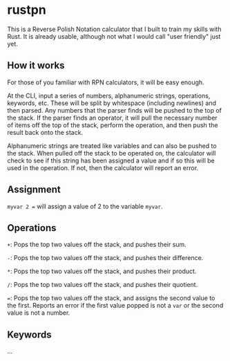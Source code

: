 # rustpn
This is a Reverse Polish Notation calculator that I built to train my skills with Rust.
It is already usable, although not what I would call "user friendly" just yet.

## How it works
For those of you familiar with RPN calculators, it will be easy enough.

At the CLI, input a series of numbers, alphanumeric strings, operations, keywords, etc.  These will be split by whitespace (including newlines) and then parsed.  Any numbers that the parser finds will be pushed to the top of the stack.  If the parser finds an operator, it will pull the necessary number of items off the top of the stack, perform the operation, and then push the result back onto the stack.

Alphanumeric strings are treated like variables and can also be pushed to the stack.  When pulled off the stack to be operated on, the calculator will check to see if this string has been assigned a value and if so this will be used in the operation.  If not, then the calculator will report an error.

## Assignment
`myvar 2 =` will assign a value of 2 to the variable `myvar`.

## Operations
`+`: Pops the top two values off the stack, and pushes their sum.

`-`: Pops the top two values off the stack, and pushes their difference.

`*`: Pops the top two values off the stack, and pushes their product.

`/`: Pops the top two values off the stack, and pushes their quotient.

`=`: Pops the top two values off the stack, and assigns the second value to the first.  Reports an error if the first value popped is not a `var` or the second value is not a number.

## Keywords
...
